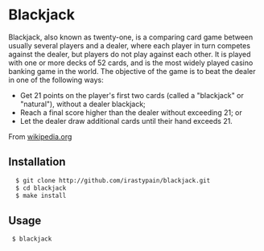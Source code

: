 # Blackjack

Blackjack, also known as twenty-one, is a comparing card game between usually several players and a dealer, where each player in turn competes against the dealer, but players do not play against each other. It is played with one or more decks of 52 cards, and is the most widely played casino banking game in the world. The objective of the game is to beat the dealer in one of the following ways:

  - Get 21 points on the player's first two cards (called a "blackjack" or "natural"), without a dealer blackjack;
  - Reach a final score higher than the dealer without exceeding 21; or
  - Let the dealer draw additional cards until their hand exceeds 21.

From [wikipedia.org](https://en.wikipedia.org/wiki/Blackjack)

## Installation

```bash
  $ git clone http://github.com/irastypain/blackjack.git
  $ cd blackjack
  $ make install
```

## Usage

```bash
 $ blackjack
```
